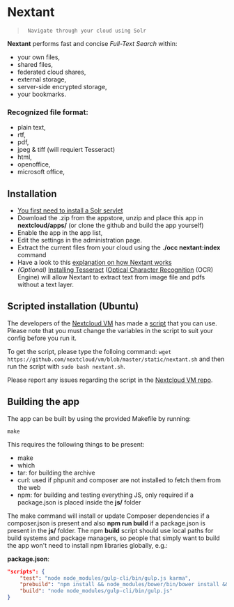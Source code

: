 




# Nextant

>      Navigate through your cloud using Solr

**Nextant** performs fast and concise _Full-Text Search_ within:

- your own files,
- shared files,
- federated cloud shares,
- external storage,
- server-side encrypted storage,
- your bookmarks.
 

### Recognized file format: 
- plain text, 
- rtf, 
- pdf,
- jpeg & tiff (will requiert Tesseract)
- html, 
- openoffice, 
- microsoft office, 
 


## Installation

- [You first need to install a Solr servlet](https://github.com/nextcloud/nextant/wiki)
- Download the .zip from the appstore, unzip and place this app in **nextcloud/apps/** (or clone the github and build the app yourself)
- Enable the app in the app list,
- Edit the settings in the administration page.
- Extract the current files from your cloud using the **./occ nextant:index** command 
- Have a look to this [explanation on how Nextant works](https://github.com/nextcloud/nextant/wiki/Extracting,-Live-Update)
- _(Optional)_ [Installing Tesseract](https://github.com/tesseract-ocr/tesseract/wiki) ([Optical Character Recognition](https://en.wikipedia.org/wiki/Optical_character_recognition) (OCR) Engine) will allow Nextant to extract text from image file and pdfs without a text layer.

## Scripted installation (Ubuntu)
The developers of the [Nextcloud VM](https://github.com/nextcloud/vm) has made a [script](https://raw.githubusercontent.com/nextcloud/vm/master/static/nextant.sh) that you can use.
Please note that you must change the variables in the script to suit your config before you run it.

To get the script, please type the folloing command: `wget https://github.com/nextcloud/vm/blob/master/static/nextant.sh` and then run the script with `sudo bash nextant.sh`.

Please report any issues regarding the script in the [Nextcloud VM repo](https://github.com/nextcloud/vm/issues).

## Building the app

The app can be built by using the provided Makefile by running:

    make

This requires the following things to be present:
* make
* which
* tar: for building the archive
* curl: used if phpunit and composer are not installed to fetch them from the web
* npm: for building and testing everything JS, only required if a package.json is placed inside the **js/** folder

The make command will install or update Composer dependencies if a composer.json is present and also **npm run build** if a package.json is present in the **js/** folder. The npm **build** script should use local paths for build systems and package managers, so people that simply want to build the app won't need to install npm libraries globally, e.g.:

**package.json**:
```json
"scripts": {
    "test": "node node_modules/gulp-cli/bin/gulp.js karma",
    "prebuild": "npm install && node_modules/bower/bin/bower install && node_modules/bower/bin/bower update",
    "build": "node node_modules/gulp-cli/bin/gulp.js"
}
```





